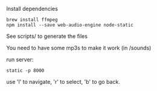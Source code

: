 Install dependencies

    brew install ffmpeg
    npm install --save web-audio-engine node-static

See scripts/ to generate the files

You need to have some mp3s to make it work (in /sounds)

run server:

    static -p 8000

use 'l' to navigate, 'r' to select, 'b' to go back.


